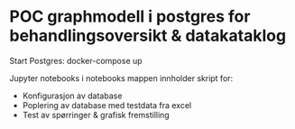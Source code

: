 # POC graphmodell i postgres for behandlingsoversikt & datakataklog

Start Postgres: docker-compose up

Jupyter notebooks i notebooks mappen innholder skript for: 

- Konfigurasjon av database
- Poplering av database med testdata fra excel
- Test av spørringer & grafisk fremstilling


